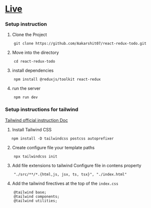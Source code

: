# [Live](https://react-redux-todo-blush.vercel.app/) 
  

### Setup instruction

1. Clone the Project

```
    git clone https://github.com/Aakarshit07/react-redux-todo.git
```
2. Move into the directory

```
    cd react-redux-todo
```

3. install dependencies

```
    npm install @reduxjs/toolkit react-redux
```

4. run the server

```
    npm run dev
```


### Setup instructions for  tailwind

[Tailwind official instruction Doc](https://tailwindcss.com/docs/installation)

1. Install Tailwind CSS

```
   npm install -D tailwindcss postcss autoprefixer
```

2. Create configure file your template paths

```
    npx tailwindcss init
```

3. Add file extensions to tailwind Configure file in contens property

```
    "./src/**/*.{html,js, jsx, ts, tsx}", "./index.html"
```

4. Add the tailwind firectives at the top of the `index.css`

```
    @tailwind base;
    @tailwind components;
    @tailwind utilities;
```